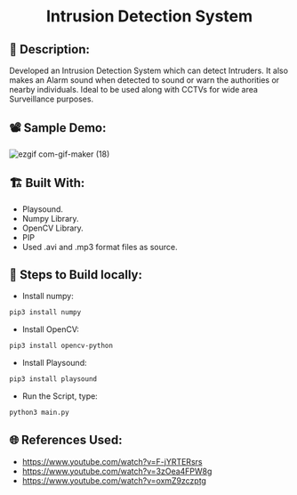 <h1 align="center">Intrusion Detection System</h1>

## 📜 Description:
Developed an Intrusion Detection System which can detect Intruders. It also makes an Alarm sound when detected to sound or warn the authorities or nearby individuals. Ideal to be used along with CCTVs for wide area Surveillance purposes.

## 📽 Sample Demo:
![ezgif com-gif-maker (18)](https://user-images.githubusercontent.com/54114888/139556711-381ee35b-ebfc-4eea-a4c1-5889154dc0d3.gif)

## 🏗 Built With:
 - Playsound. 
 - Numpy Library.
 - OpenCV Library.
 - PIP
 - Used .avi and .mp3 format files as source.

## 🧪 Steps to Build locally:
- Install numpy: 
```bash
pip3 install numpy
```
- Install OpenCV: 
```bash
pip3 install opencv-python
```
- Install Playsound: 
```bash
pip3 install playsound
```
- Run the Script, type: 
```bash
python3 main.py
```

## 🌐 References Used:
- https://www.youtube.com/watch?v=F-jYRTERsrs
- https://www.youtube.com/watch?v=3zOea4FPW8g
- https://www.youtube.com/watch?v=oxmZ9zczptg
